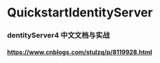 # QuickstartIdentityServer
### dentityServer4 中文文档与实战
#### https://www.cnblogs.com/stulzq/p/8119928.html 
